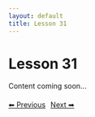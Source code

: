 ```yaml
---
layout: default
title: Lesson 31
---
```


# Lesson 31

Content coming soon...

<div style="margin-top: 20px;">
<a href="/docs/intermediate/Lessons/lesson_30.html" style="margin-right: 10px;">⬅ Previous</a><a href="/docs/intermediate/Lessons/lesson_32.html">Next ➡</a>
</div>
